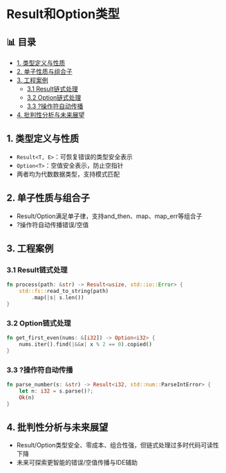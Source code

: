 ﻿# Result和Option类型


## 📊 目录

- [1. 类型定义与性质](#1-类型定义与性质)
- [2. 单子性质与组合子](#2-单子性质与组合子)
- [3. 工程案例](#3-工程案例)
  - [3.1 Result链式处理](#31-result链式处理)
  - [3.2 Option链式处理](#32-option链式处理)
  - [3.3 ?操作符自动传播](#33-操作符自动传播)
- [4. 批判性分析与未来展望](#4-批判性分析与未来展望)


## 1. 类型定义与性质

- `Result<T, E>`：可恢复错误的类型安全表示
- `Option<T>`：空值安全表示，防止空指针
- 两者均为代数数据类型，支持模式匹配

## 2. 单子性质与组合子

- Result/Option满足单子律，支持and_then、map、map_err等组合子
- ?操作符自动传播错误/空值

## 3. 工程案例

### 3.1 Result链式处理

```rust
fn process(path: &str) -> Result<usize, std::io::Error> {
    std::fs::read_to_string(path)
        .map(|s| s.len())
}
```

### 3.2 Option链式处理

```rust
fn get_first_even(nums: &[i32]) -> Option<i32> {
    nums.iter().find(|&&x| x % 2 == 0).copied()
}
```

### 3.3 ?操作符自动传播

```rust
fn parse_number(s: &str) -> Result<i32, std::num::ParseIntError> {
    let n: i32 = s.parse()?;
    Ok(n)
}
```

## 4. 批判性分析与未来展望

- Result/Option类型安全、零成本、组合性强，但链式处理过多时代码可读性下降
- 未来可探索更智能的错误/空值传播与IDE辅助
